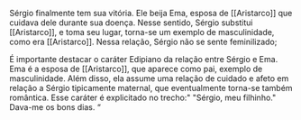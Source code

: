 
Sérgio finalmente tem sua vitória. Ele beija Ema, esposa de [[Aristarco]] que cuidava dele durante sua doença. Nesse sentido, Sérgio substitui [[Aristarco]], e toma seu lugar, torna-se um exemplo de masculinidade, como era [[Aristarco]]. Nessa relação, Sérgio não se sente feminilizado;

É importante destacar o caráter Edipiano da relação entre Sérgio e Ema. Ema é a esposa de [[Aristarco]], que aparece como pai, exemplo de masculinidade. Além disso, ela assume uma relação de cuidado e afeto em relação a Sérgio tipicamente maternal, que eventualmente torna-se também romântica. Esse caráter é explicitado no trecho:" "Sérgio, meu filhinho." Dava-me os bons dias. “
